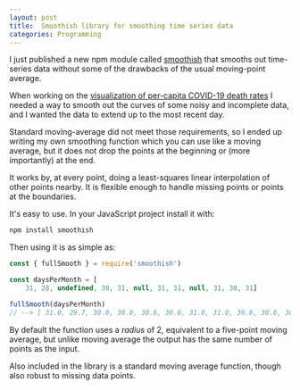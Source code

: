 ```yaml
---
layout: post
title:  Smoothish library for smoothing time series data
categories: Programming
---
```


I just published a new npm module called [smoothish][2] that smooths out time-series data without some of the drawbacks of the usual moving-point average.

When working on the [visualization of per-capita COVID-19 death rates][1] I needed a way to smooth out the curves of some noisy and incomplete data, and I wanted the data to extend up to the most recent day.

Standard moving-average did not meet those requirements, so I ended up writing my own smoothing function which you can use like a moving average, but it does not drop the points at the beginning or (more importantly) at the end.

It works by, at every point, doing a least-squares linear interpolation of other points nearby. It is flexible enough to handle missing points or points at the boundaries.

It's easy to use. In your JavaScript project install it with:

```sh
npm install smoothish
```

Then using it is as simple as:

```js
const { fullSmooth } = require('smoothish')

const daysPerMonth = [
    31, 28, undefined, 30, 31, null, 31, 31, null, 31, 30, 31]

fullSmooth(daysPerMonth)
// --> [ 31.0, 29.7, 30.0, 30.0, 30.6, 30.8, 31.0, 31.0, 30.8, 30.8, 30.7, 30.7 ]
```

By default the function uses a *radius* of 2, equivalent to a five-point moving average, but unlike moving average the output has the same number of points as the input.

Also included in the library is a standard moving average function, though also robust to missing data points.

[1]: https://eamonn.org/covidgrowth/
[2]: https://www.npmjs.com/package/smoothish